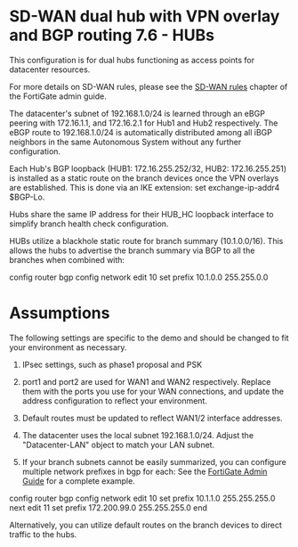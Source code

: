 # SD-WAN dual hub with VPN overlay and BGP routing 7.6 - HUBs

This configuration is for dual hubs functioning as access points for datacenter resources. 

For more details on SD-WAN rules, please see the [SD-WAN rules](https://docs.fortinet.com/document/fortigate/7.6.99/administration-guide/716691/sd-wan-rules) chapter of the FortiGate admin guide. 

The datacenter's subnet of 192.168.1.0/24 is learned through an eBGP peering with 172.16.1.1, and 172.16.2.1 for Hub1 and Hub2 respectively. The eBGP route to 192.168.1.0/24 is automatically distributed among all iBGP neighbors in the same Autonomous System without any further configuration.

Each Hub's BGP loopback (HUB1: 172.16.255.252/32, HUB2: 172.16.255.251) is installed as a static route on the branch devices once the VPN overlays are established. This is done via an IKE extension: set exchange-ip-addr4 $BGP-Lo.

Hubs share the same IP address for their HUB_HC loopback interface to simplify branch health check configuration.

HUBs utilize a blackhole static route for branch summary (10.1.0.0/16). This allows the hubs to advertise the branch summary via BGP to all the branches when combined with:

config router bgp
    config network
        edit 10
            set prefix 10.1.0.0 255.255.0.0
            
            

# Assumptions

The following settings are specific to the demo and should be changed to fit your environment as necessary.

1) IPsec settings, such as phase1 proposal and PSK

2) port1 and port2 are used for WAN1 and WAN2 respectively. Replace them with the ports you use for your WAN connections, and update the address configuration to reflect your environment.

3) Default routes must be updated to reflect WAN1/2 interface addresses.

3) The datacenter uses the local subnet 192.168.1.0/24. Adjust the "Datacenter-LAN" object to match your LAN subnet.

4) If your branch subnets cannot be easily summarized, you can configure multiple network prefixes in bgp for each:
See the [FortiGate Admin Guide](https://docs.fortinet.com/document/fortigate/7.6.99/administration-guide/63589/active-dynamic-bgp-neighbor-triggered-by-advpn-shortcut) for a complete example.


config router bgp
    config network
        edit 10
            set prefix 10.1.1.0 255.255.255.0
        next
        edit 11
            set prefix 172.200.99.0 255.255.255.0
        end
        
Alternatively, you can utilize default routes on the branch devices to direct traffic to the hubs.